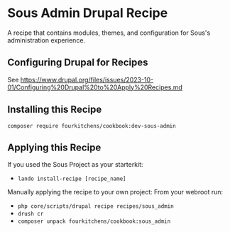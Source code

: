 # Sous Admin Drupal Recipe
A recipe that contains modules, themes, and configuration for Sous's administration experience.

## Configuring Drupal for Recipes

See https://www.drupal.org/files/issues/2023-10-01/Configuring%20Drupal%20to%20Apply%20Recipes.md

## Installing this Recipe

`composer require fourkitchens/cookbook:dev-sous-admin`

## Applying this Recipe

If you used the Sous Project as your starterkit:
- `lando install-recipe [recipe_name]` 

Manually applying the recipe to your own project:
From your webroot run: 
- `php core/scripts/drupal recipe recipes/sous_admin`
- `drush cr`
- `composer unpack fourkitchens/cookbook:sous_admin`
